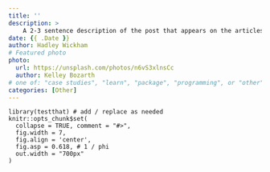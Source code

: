 ```yaml
---
title: ''
description: >
    A 2-3 sentence description of the post that appears on the articles page.
date: {{ .Date }}
author: Hadley Wickham
# Featured photo
photo:
  url: https://unsplash.com/photos/n6vS3xlnsCc
  author: Kelley Bozarth
# one of: "case studies", "learn", "package", "programming", or "other"
categories: [Other] 
---
```



```{r setup, include = FALSE}
library(testthat) # add / replace as needed
knitr::opts_chunk$set(
  collapse = TRUE, comment = "#>", 
  fig.width = 7, 
  fig.align = 'center',
  fig.asp = 0.618, # 1 / phi
  out.width = "700px"
)
```
